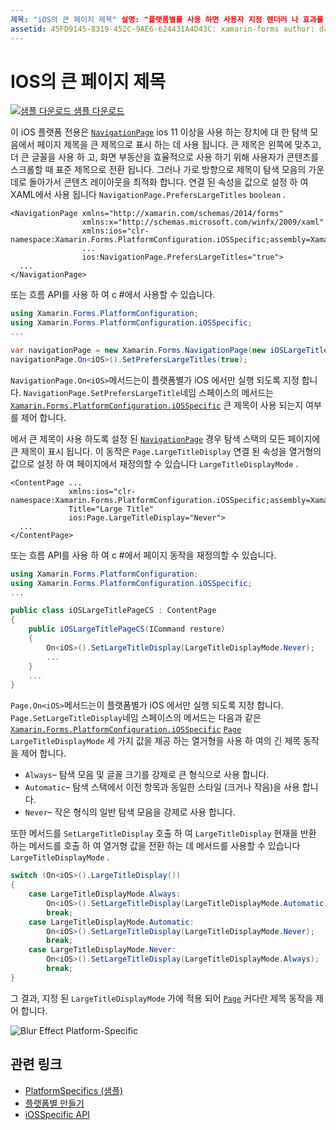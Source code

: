 ```yaml
---
제목: "iOS의 큰 페이지 제목" 설명: "플랫폼별를 사용 하면 사용자 지정 렌더러 나 효과를 구현 하지 않고도 특정 플랫폼에서 사용할 수 있는 기능을 사용할 수 있습니다. 이 문서에서는 탐색 페이지의 탐색 모음에서 페이지 제목을 크게 표시 하는 iOS 플랫폼 관련 기능을 사용 하는 방법을 설명 합니다. "
assetid: 45FD9145-8319-452C-9AE6-624431A4D43C: xamarin-forms author: davidbritch: dabritch:: 10/24/2018-loc: [ Xamarin.Forms ,]입니다. Xamarin.Essentials
---
```


# <a name="large-page-titles-on-ios"></a>IOS의 큰 페이지 제목

[![샘플 다운로드](~/media/shared/download.png) 샘플 다운로드](https://docs.microsoft.com/samples/xamarin/xamarin-forms-samples/userinterface-platformspecifics)

이 iOS 플랫폼 전용은 [`NavigationPage`](xref:Xamarin.Forms.NavigationPage) ios 11 이상을 사용 하는 장치에 대 한 탐색 모음에서 페이지 제목을 큰 제목으로 표시 하는 데 사용 됩니다. 큰 제목은 왼쪽에 맞추고, 더 큰 글꼴을 사용 하 고, 화면 부동산을 효율적으로 사용 하기 위해 사용자가 콘텐츠를 스크롤할 때 표준 제목으로 전환 됩니다. 그러나 가로 방향으로 제목이 탐색 모음의 가운데로 돌아가서 콘텐츠 레이아웃을 최적화 합니다. 연결 된 속성을 값으로 설정 하 여 XAML에서 사용 됩니다 `NavigationPage.PrefersLargeTitles` `boolean` .

```xaml
<NavigationPage xmlns="http://xamarin.com/schemas/2014/forms"
                xmlns:x="http://schemas.microsoft.com/winfx/2009/xaml"
                xmlns:ios="clr-namespace:Xamarin.Forms.PlatformConfiguration.iOSSpecific;assembly=Xamarin.Forms.Core"
                ...
                ios:NavigationPage.PrefersLargeTitles="true">
  ...
</NavigationPage>
```

또는 흐름 API를 사용 하 여 c #에서 사용할 수 있습니다.

```csharp
using Xamarin.Forms.PlatformConfiguration;
using Xamarin.Forms.PlatformConfiguration.iOSSpecific;
...

var navigationPage = new Xamarin.Forms.NavigationPage(new iOSLargeTitlePageCS());
navigationPage.On<iOS>().SetPrefersLargeTitles(true);
```

`NavigationPage.On<iOS>`메서드는이 플랫폼별가 iOS 에서만 실행 되도록 지정 합니다. `NavigationPage.SetPrefersLargeTitle`네임 스페이스의 메서드는 [`Xamarin.Forms.PlatformConfiguration.iOSSpecific`](xref:Xamarin.Forms.PlatformConfiguration.iOSSpecific) 큰 제목이 사용 되는지 여부를 제어 합니다.

에서 큰 제목이 사용 하도록 설정 된 [`NavigationPage`](xref:Xamarin.Forms.NavigationPage) 경우 탐색 스택의 모든 페이지에 큰 제목이 표시 됩니다. 이 동작은 `Page.LargeTitleDisplay` 연결 된 속성을 열거형의 값으로 설정 하 여 페이지에서 재정의할 수 있습니다 `LargeTitleDisplayMode` .

```xaml
<ContentPage ...
             xmlns:ios="clr-namespace:Xamarin.Forms.PlatformConfiguration.iOSSpecific;assembly=Xamarin.Forms.Core"
             Title="Large Title"
             ios:Page.LargeTitleDisplay="Never">
  ...
</ContentPage>
```

또는 흐름 API를 사용 하 여 c #에서 페이지 동작을 재정의할 수 있습니다.

```csharp
using Xamarin.Forms.PlatformConfiguration;
using Xamarin.Forms.PlatformConfiguration.iOSSpecific;
...

public class iOSLargeTitlePageCS : ContentPage
{
    public iOSLargeTitlePageCS(ICommand restore)
    {
        On<iOS>().SetLargeTitleDisplay(LargeTitleDisplayMode.Never);
        ...
    }
    ...
}
```

`Page.On<iOS>`메서드는이 플랫폼별가 iOS 에서만 실행 되도록 지정 합니다. `Page.SetLargeTitleDisplay`네임 스페이스의 메서드는 다음과 같은 [`Xamarin.Forms.PlatformConfiguration.iOSSpecific`](xref:Xamarin.Forms.PlatformConfiguration.iOSSpecific) [`Page`](xref:Xamarin.Forms.Page) `LargeTitleDisplayMode` 세 가지 값을 제공 하는 열거형을 사용 하 여의 긴 제목 동작을 제어 합니다.

- `Always`– 탐색 모음 및 글꼴 크기를 강제로 큰 형식으로 사용 합니다.
- `Automatic`– 탐색 스택에서 이전 항목과 동일한 스타일 (크거나 작음)을 사용 합니다.
- `Never`– 작은 형식의 일반 탐색 모음을 강제로 사용 합니다.

또한 메서드를 `SetLargeTitleDisplay` 호출 하 여 `LargeTitleDisplay` 현재을 반환 하는 메서드를 호출 하 여 열거형 값을 전환 하는 데 메서드를 사용할 수 있습니다 `LargeTitleDisplayMode` .

```csharp
switch (On<iOS>().LargeTitleDisplay())
{
    case LargeTitleDisplayMode.Always:
        On<iOS>().SetLargeTitleDisplay(LargeTitleDisplayMode.Automatic);
        break;
    case LargeTitleDisplayMode.Automatic:
        On<iOS>().SetLargeTitleDisplay(LargeTitleDisplayMode.Never);
        break;
    case LargeTitleDisplayMode.Never:
        On<iOS>().SetLargeTitleDisplay(LargeTitleDisplayMode.Always);
        break;
}
```

그 결과, 지정 된 `LargeTitleDisplayMode` 가에 적용 되어 [`Page`](xref:Xamarin.Forms.Page) 커다란 제목 동작을 제어 합니다.

![](page-large-title-images/large-title.png "Blur Effect Platform-Specific")

## <a name="related-links"></a>관련 링크

- [PlatformSpecifics (샘플)](https://docs.microsoft.com/samples/xamarin/xamarin-forms-samples/userinterface-platformspecifics)
- [플랫폼별 만들기](~/xamarin-forms/platform/platform-specifics/index.md#creating-platform-specifics)
- [iOSSpecific API](xref:Xamarin.Forms.PlatformConfiguration.iOSSpecific)
